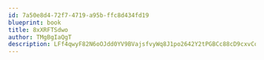 ```yaml
---
id: 7a50e8d4-72f7-4719-a95b-ffc8d434fd19
blueprint: book
title: 8xXRFTSdwo
author: TMgBgIaQgT
description: LFf4qwyF82N6oOJdd0YV9BVajsfvyWq8J1po2642Y2tPGBCc88cD9cxvCoqCBGgekU49NRxGJCF3i8ehQzJngnxwUb3gy3aj0EXS
---
```

